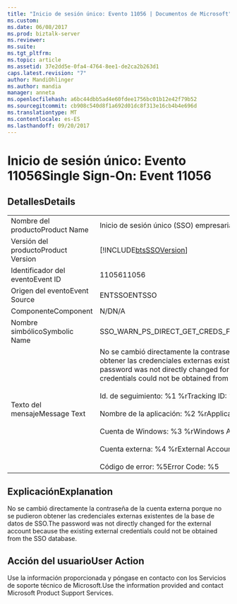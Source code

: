 ```yaml
---
title: "Inicio de sesión único: Evento 11056 | Documentos de Microsoft"
ms.custom: 
ms.date: 06/08/2017
ms.prod: biztalk-server
ms.reviewer: 
ms.suite: 
ms.tgt_pltfrm: 
ms.topic: article
ms.assetid: 37e2dd5e-0fa4-4764-8ee1-de2ca2b263d1
caps.latest.revision: "7"
author: MandiOhlinger
ms.author: mandia
manager: anneta
ms.openlocfilehash: a6bc44dbb5ad4e60fdee1756bc01b12e42f79b52
ms.sourcegitcommit: cb908c540d8f1a692d01dc8f313e16cb4b4e696d
ms.translationtype: MT
ms.contentlocale: es-ES
ms.lasthandoff: 09/20/2017
---
```

# <a name="single-sign-on-event-11056"></a><span data-ttu-id="d2bc5-102">Inicio de sesión único: Evento 11056</span><span class="sxs-lookup"><span data-stu-id="d2bc5-102">Single Sign-On: Event 11056</span></span>
## <a name="details"></a><span data-ttu-id="d2bc5-103">Detalles</span><span class="sxs-lookup"><span data-stu-id="d2bc5-103">Details</span></span>  
  
|||  
|-|-|  
|<span data-ttu-id="d2bc5-104">Nombre del producto</span><span class="sxs-lookup"><span data-stu-id="d2bc5-104">Product Name</span></span>|<span data-ttu-id="d2bc5-105">Inicio de sesión único (SSO) empresarial</span><span class="sxs-lookup"><span data-stu-id="d2bc5-105">Enterprise Single Sign-On</span></span>|  
|<span data-ttu-id="d2bc5-106">Versión del producto</span><span class="sxs-lookup"><span data-stu-id="d2bc5-106">Product Version</span></span>|[!INCLUDE[btsSSOVersion](../includes/btsssoversion-md.md)]|  
|<span data-ttu-id="d2bc5-107">Identificador del evento</span><span class="sxs-lookup"><span data-stu-id="d2bc5-107">Event ID</span></span>|<span data-ttu-id="d2bc5-108">11056</span><span class="sxs-lookup"><span data-stu-id="d2bc5-108">11056</span></span>|  
|<span data-ttu-id="d2bc5-109">Origen del evento</span><span class="sxs-lookup"><span data-stu-id="d2bc5-109">Event Source</span></span>|<span data-ttu-id="d2bc5-110">ENTSSO</span><span class="sxs-lookup"><span data-stu-id="d2bc5-110">ENTSSO</span></span>|  
|<span data-ttu-id="d2bc5-111">Componente</span><span class="sxs-lookup"><span data-stu-id="d2bc5-111">Component</span></span>|<span data-ttu-id="d2bc5-112">N/D</span><span class="sxs-lookup"><span data-stu-id="d2bc5-112">N/A</span></span>|  
|<span data-ttu-id="d2bc5-113">Nombre simbólico</span><span class="sxs-lookup"><span data-stu-id="d2bc5-113">Symbolic Name</span></span>|<span data-ttu-id="d2bc5-114">SSO_WARN_PS_DIRECT_GET_CREDS_FAILED</span><span class="sxs-lookup"><span data-stu-id="d2bc5-114">SSO_WARN_PS_DIRECT_GET_CREDS_FAILED</span></span>|  
|<span data-ttu-id="d2bc5-115">Texto del mensaje</span><span class="sxs-lookup"><span data-stu-id="d2bc5-115">Message Text</span></span>|<span data-ttu-id="d2bc5-116">No se cambió directamente la contraseña de la cuenta externa porque no se pudieron obtener las credenciales externas existentes de la base de datos de SSO.%r</span><span class="sxs-lookup"><span data-stu-id="d2bc5-116">The password was not directly changed for the external account because the existing external credentials could not be obtained from the SSO database.%r</span></span><br /><br /> <span data-ttu-id="d2bc5-117">Id. de seguimiento: %1 %r</span><span class="sxs-lookup"><span data-stu-id="d2bc5-117">Tracking ID: %1%r</span></span><br /><br /> <span data-ttu-id="d2bc5-118">Nombre de la aplicación: %2 %r</span><span class="sxs-lookup"><span data-stu-id="d2bc5-118">Application Name: %2%r</span></span><br /><br /> <span data-ttu-id="d2bc5-119">Cuenta de Windows: %3 %r</span><span class="sxs-lookup"><span data-stu-id="d2bc5-119">Windows Account: %3%r</span></span><br /><br /> <span data-ttu-id="d2bc5-120">Cuenta externa: %4 %r</span><span class="sxs-lookup"><span data-stu-id="d2bc5-120">External Account: %4%r</span></span><br /><br /> <span data-ttu-id="d2bc5-121">Código de error: %5</span><span class="sxs-lookup"><span data-stu-id="d2bc5-121">Error Code: %5</span></span>|  
  
## <a name="explanation"></a><span data-ttu-id="d2bc5-122">Explicación</span><span class="sxs-lookup"><span data-stu-id="d2bc5-122">Explanation</span></span>  
 <span data-ttu-id="d2bc5-123">No se cambió directamente la contraseña de la cuenta externa porque no se pudieron obtener las credenciales externas existentes de la base de datos de SSO.</span><span class="sxs-lookup"><span data-stu-id="d2bc5-123">The password was not directly changed for the external account because the existing external credentials could not be obtained from the SSO database.</span></span>  
  
## <a name="user-action"></a><span data-ttu-id="d2bc5-124">Acción del usuario</span><span class="sxs-lookup"><span data-stu-id="d2bc5-124">User Action</span></span>  
 <span data-ttu-id="d2bc5-125">Use la información proporcionada y póngase en contacto con los Servicios de soporte técnico de Microsoft.</span><span class="sxs-lookup"><span data-stu-id="d2bc5-125">Use the information provided and contact Microsoft Product Support Services.</span></span>